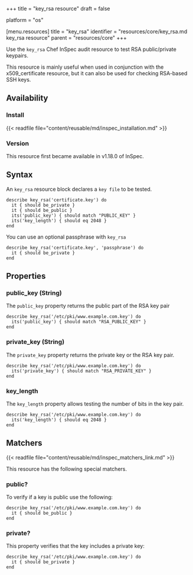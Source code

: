 +++
title = "key_rsa resource"
draft = false

platform = "os"

[menu.resources]
    title = "key_rsa"
    identifier = "resources/core/key_rsa.md key_rsa resource"
    parent = "resources/core"
+++

Use the `key_rsa` Chef InSpec audit resource to test RSA public/private keypairs.

This resource is mainly useful when used in conjunction with the x509_certificate resource, but it can also be used for checking RSA-based SSH keys.

## Availability

### Install

{{< readfile file="content/reusable/md/inspec_installation.md" >}}

### Version

This resource first became available in v1.18.0 of InSpec.

## Syntax

An `key_rsa` resource block declares a `key file` to be tested.

    describe key_rsa('certificate.key') do
      it { should be_private }
      it { should be_public }
      its('public_key') { should match "PUBLIC_KEY" }
      its('key_length') { should eq 2048 }
    end

You can use an optional passphrase with `key_rsa`

    describe key_rsa('certificate.key', 'passphrase') do
      it { should be_private }
    end

## Properties

### public_key (String)

The `public_key` property returns the public part of the RSA key pair

    describe key_rsa('/etc/pki/www.example.com.key') do
      its('public_key') { should match "RSA_PUBLIC_KEY" }
    end

### private_key (String)

The `private_key` property returns the private key or the RSA key pair.

    describe key_rsa('/etc/pki/www.example.com.key') do
      its('private_key') { should match "RSA_PRIVATE_KEY" }
    end

### key_length

The `key_length` property allows testing the number of bits in the key pair.

    describe key_rsa('/etc/pki/www.example.com.key') do
      its('key_length') { should eq 2048 }
    end

## Matchers

{{< readfile file="content/reusable/md/inspec_matchers_link.md" >}}

This resource has the following special matchers.

### public?

To verify if a key is public use the following:

    describe key_rsa('/etc/pki/www.example.com.key') do
      it { should be_public }
    end

### private?

This property verifies that the key includes a private key:

    describe key_rsa('/etc/pki/www.example.com.key') do
      it { should be_private }
    end
